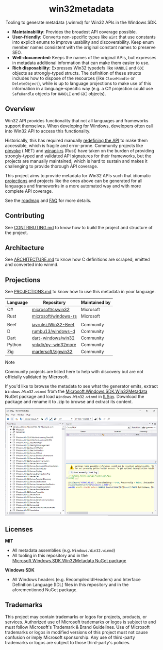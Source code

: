 <h1 align="center">
  win32metadata
</h1>

<p align="center">
  Tooling to generate metadata (.winmd) for Win32 APIs in the Windows SDK.
</p>

- **Maintainability:** Provides the broadest API coverage possible.
- **User-friendly:** Converts non-specific types like `uint` that use constants into explicit enums to improve usability and discoverability. Keep enum member names consistent with the original constant names to preserve SEO.
- **Well-documented:** Keeps the names of the original APIs, but expresses in metadata additional information that can make them easier to use.
- **Rich disposability:** Expresses Win32 typedefs like `HANDLE` and `GDI` objects as strongly-typed structs. The definition of these structs includes how to dispose of the resources (like `CloseHandle` or `DeleteObject`), while is up to language projections to make use of this information in a language-specific way (e.g. a C# projection could use `SafeHandle` objects for `HANDLE` and `GDI` objects).

## Overview

Win32 API provides functionality that not all languages and frameworks support themselves. When developing for Windows, developers often call into Win32 API to access this functionality.

Historically, this has required manually [redefining the API](http://pinvoke.net/) to make them accessible, which is fragile and error-prone. Community projects like [pinvoke](https://github.com/dotnet/pinvoke) (.NET) and [winapi-rs](https://github.com/retep998/winapi-rs) (Rust) have taken on the burden of providing strongly-typed and validated API signatures for their frameworks, but the projects are manually maintained, which is hard to sustain and makes it challenging to provide thorough API coverage.

This project aims to provide metadata for Win32 APIs such that idiomatic [projections](../docs/projections.md) and projects like the ones above can be generated for all languages and frameworks in a more automated way and with more complete API coverage.

See the [roadmap](../docs/roadmap.md) and [FAQ](../docs/faq.md) for more details.

## Contributing

See [CONTRIBUTING.md](./CONTRIBUTING.md) to know how to build the project and structure of the project.

## Architecture

See [ARCHITECTURE.md](../docs/architecture.md) to know how C definitions are scraped, emitted and converted into winmd.

## Projections

See [PROJECTIONS.md](../docs/projections.md) to know how to use this metadata in your language.

Language|Repository|Maintained by
---|---|---
C#|[microsoft/cswin32](https://github.com/microsoft/cswin32)|Microsoft
Rust|[microsoft/windows-rs](https://github.com/microsoft/windows-rs)|Microsoft
||
Beef|[jayrulez/Win32-Beef](https://github.com/jayrulez/Win32-Beef)|Community
D|[rumbu13/windows-d](https://github.com/rumbu13/windows-d)|Community
Dart|[dart-windows/win32](https://github.com/dart-windows/win32)|Community
Python|[ynkdir/py-win32more](https://github.com/ynkdir/py-win32more)|Community
Zig|[marlersoft/zigwin32](https://github.com/marlersoft/zigwin32)|Community

> [!NOTE]
> Community projects are listed here to help with discovery but are not officially validated by Microsoft.

If you'd like to browse the metadata to see what the generator emits, extract `Windows.Win32.winmd` from the [Microsoft.Windows.SDK.Win32Metadata](https://www.nuget.org/packages/Microsoft.Windows.SDK.Win32Metadata) NuGet package and load `Windows.Win32.winmd` in [ILSpy](https://github.com/icsharpcode/ILSpy/releases/latest). Download the package and rename it to .zip to browse and extract its content.

![ILSpy with winmd](./images/ILSpyWithWinmd.png)

## Licenses

**MIT**

* All metadata assemblies (e.g. `Windows.Win32.winmd`)
* All tooling in this repository and in the [Microsoft.Windows.SDK.Win32Metadata NuGet package](https://www.nuget.org/packages/Microsoft.Windows.SDK.Win32Metadata/)

**Windows SDK**

* All Windows headers (e.g. RecompiledIdlHeaders) and Interface Definition Language (IDL) files in this repository and in the aforementioned NuGet package.

## Trademarks

This project may contain trademarks or logos for projects, products, or services. Authorized use of Microsoft trademarks or logos is subject to and must follow Microsoft's Trademark & Brand Guidelines. Use of Microsoft trademarks or logos in modified versions of this project must not cause confusion or imply Microsoft sponsorship. Any use of third-party trademarks or logos are subject to those third-party's policies.
